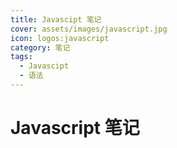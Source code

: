 ```yaml
---
title: Javascipt 笔记
cover: assets/images/javascript.jpg
icon: logos:javascript
category: 笔记
tags:
  - Javascipt
  - 语法
---
```


# Javascript 笔记